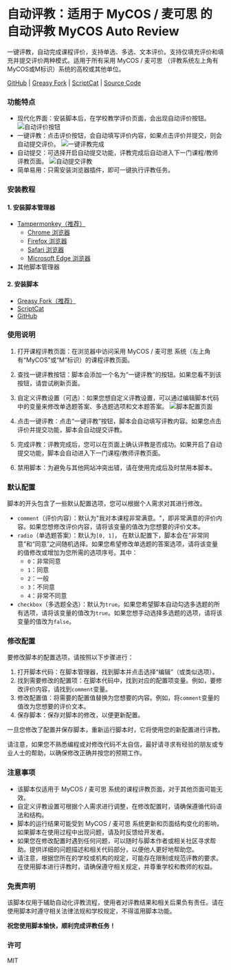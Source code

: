 # 自动评教：适用于 MyCOS / 麦可思 的自动评教 MyCOS Auto Review

一键评教，自动完成课程评价，支持单选、多选、文本评价。支持仅填充评价和填充并提交评价两种模式。适用于所有采用 MyCOS / 麦可思 （评教系统左上角有MyCOS或M标识）系统的高校或其他单位。

[GitHub](https://github.com/lcandy2/user.js/blob/main/mycospxk.com/MyCOS-Auto-Review.md) | [Greasy Fork](https://greasyfork.org/scripts/467357) | [ScriptCat](https://scriptcat.org/script-show-page/1053) | [Source Code](https://github.com/lcandy2/MyCOS-Auto-Review)

### 功能特点

- 现代化界面：安装脚本后，在学校教学评价页面，会出现自动评价按钮。
  ![自动评价按钮](https://github.com/lcandy2/MyCOS-Auto-Review/assets/45784494/3f60ca86-5a17-430f-8e48-3b9b37eaa850)
- 一键评教：点击评价按钮，会自动填写评价内容，如果点击评价并提交，则会自动提交评价。
  ![一键评教完成](https://github.com/lcandy2/MyCOS-Auto-Review/assets/45784494/6e7b4031-e011-47f5-8910-5906be3ec077)
- 自动提交：可选择开启自动提交功能，评教完成后自动进入下一门课程/教师评教页面。
  ![自动提交评教](https://github.com/lcandy2/MyCOS-Auto-Review/assets/45784494/7d8701a7-0932-43fd-b8f1-af83054bf8d1)
- 简单易用：只需安装浏览器插件，即可一键执行评教任务。

### 安装教程

#### 1. 安装脚本管理器

- [Tampermonkey（推荐）](https://www.tampermonkey.net/)
  - [Chrome 浏览器](https://chrome.google.com/webstore/detail/tampermonkey/dhdgffkkebhmkfjojejmpbldmpobfkfo)
  - [Firefox 浏览器](https://addons.mozilla.org/firefox/addon/tampermonkey/)
  - [Safari 浏览器](https://apps.apple.com/app/tampermonkey/id1482490089?mt=12)
  - [Microsoft Edge 浏览器](https://microsoftedge.microsoft.com/addons/detail/iikmkjmpaadaobahmlepeloendndfphd)
- 其他脚本管理器

#### 2. 安装脚本

- [Greasy Fork（推荐）](https://greasyfork.org/scripts/467357)
- [ScriptCat](https://scriptcat.org/script-show-page/1053/)
- [GitHub](https://github.com/lcandy2/user.js/blob/main/mycospxk.com/MyCOS-Auto-Review.user.js)

### 使用说明

1. 打开课程评教页面：在浏览器中访问采用 MyCOS / 麦可思 系统（左上角有“MyCOS”或“M”标识）的课程评教页面。

2. 查找一键评教按钮：脚本会添加一个名为“一键评教”的按钮。如果您看不到该按钮，请尝试刷新页面。

3. 自定义评教设置（可选）：如果您想自定义评教设置，可以通过编辑脚本代码中的变量来修改单选题答案、多选题选项和文本题答案。
   ![脚本配置页面](https://github.com/lcandy2/MyCOS-Auto-Review/assets/45784494/6742d669-df2c-4dbc-adcb-556bd7848aa1)

4. 点击一键评教：点击“一键评教”按钮，脚本会自动填写评教内容。如果您点击评价并提交功能，脚本会自动提交评教。

5. 完成评教：评教完成后，您可以在页面上确认评教是否成功。如果开启了自动提交功能，脚本会自动进入下一门课程/教师评教页面。

6. 禁用脚本：为避免与其他网站冲突出错，请在使用完成后及时禁用本脚本。

### 默认配置

脚本的开头包含了一些默认配置选项，您可以根据个人需求对其进行修改。

- `comment`（评价内容）：默认为"我对本课程非常满意。"，即非常满意的评价内容。如果您想修改评价内容，请将该变量的值改为您想要的评价文本。
- `radio`（单选题答案）：默认为`[0, 1]`， 在默认配置下，脚本会在“非常同意”和“同意”之间随机选择。如果您希望修改单选题的答案选项，请将该变量的值修改或增加为您所需的选项序号。其中：
  - `0`：非常同意
  - `1`：同意
  - `2`：一般
  - `3`：不同意
  - `4`：非常不同意
- `checkbox`（多选题全选）：默认为`true`。如果您希望脚本自动勾选多选题的所有选项，请将该变量的值改为`true`。如果您想手动选择多选题的选项，请将该变量的值改为`false`。

### 修改配置

要修改脚本的配置选项，请按照以下步骤进行：

1. 打开脚本代码：在脚本管理器，找到脚本并点击选择“编辑”（或类似选项）。
2. 找到需要修改的配置项：在脚本代码中，找到对应的配置项变量。例如，要修改评价内容，请找到`comment`变量。
3. 修改配置值：将需要的配置值替换为您想要的内容。例如，将`comment`变量的值改为您想要的评价文本。
4. 保存脚本：保存对脚本的修改，以便更新配置。

一旦您修改了配置并保存脚本，重新运行脚本时，它将使用您的新配置进行评教。

请注意，如果您不熟悉编程或对修改代码不太自信，最好请寻求有经验的朋友或专业人士的帮助，以确保修改正确并按您的预期工作。

### 注意事项

- 该脚本仅适用于 MyCOS / 麦可思 系统的课程评教页面，对于其他页面可能无效。
- 自定义评教设置可根据个人需求进行调整，在修改配置时，请确保遵循代码语法和结构。
- 脚本的运行结果可能受到 MyCOS / 麦可思 系统更新和页面结构变化的影响，如果脚本在使用过程中出现问题，请及时反馈给开发者。
- 如果您在修改配置时遇到任何问题，可以随时与脚本作者或相关社区寻求帮助。提供详细的问题描述和相关代码部分，以便他人更好地帮助您。
- 请注意，根据您所在的学校或机构的规定，可能存在限制或规范评教的要求。在使用脚本进行评教时，请确保遵守相关规定，并尊重学校和教师的权益。

### 免责声明

该脚本仅用于辅助自动化评教流程，使用者对评教结果和相关后果负有责任。请在使用脚本时遵守相关法律法规和学校规定，不得滥用脚本功能。

**祝您使用脚本愉快，顺利完成评教任务！**

### 许可

MIT
